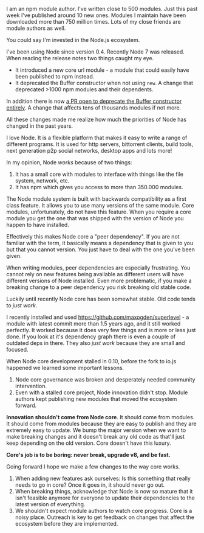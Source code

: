 I am an npm module author. I've written close to 500 modules. Just this past week I've published around 10 new ones.
Modules I maintain have been downloaded more than 750 million times. Lots of my close friends are module authors as well.

You could say I'm invested in the Node.js ecosystem.

I've been using Node since version 0.4. Recently Node 7 was released. When reading the release notes two things caught my eye.

* It introduced a new core url module - a module that could easily have been published to npm instead.
* It deprecated the Buffer constructor when not using `new`. A change that deprecated >1000 npm modules and their dependents.

In addition there is now [a PR open to deprecate the Buffer constructor entirely](https://github.com/nodejs/node/pull/7152). A change that affects tens of thousands modules if not more.

All these changes made me realize how much the priorities of Node has changed in the past years.

I love Node. It is a flexible platform that makes it easy to write a range of different programs. It is used for http servers, bittorrent clients, build tools, next generation p2p social networks, desktop apps and lots more!

In my opinion, Node *works* because of two things:

1. It has a small core with modules to interface with things like the file system, network, etc.
2. It has npm which gives you access to more than 350.000 modules.

The Node module system is built with backwards compatibility as a first class feature. It allows you to use many versions of the same module.
Core modules, unfortunately, do not have this feature. When you require a core module you get the one that was shipped with the version of Node you happen to have installed.

Effectively this makes Node core a "peer dependency". If you are not familiar with the term, it basically means a dependency that is given to you but that you cannot version. You just have to deal with the one you've been given.

When writing modules, peer dependencies are especially frustrating. You cannot rely on new features being available as different users will have different versions of Node installed. Even more problematic, if you make a breaking change to a peer dependency you risk breaking old stable code.

Luckily until recently Node core has been somewhat stable. Old code tends to *just work*.

I recently installed and used https://github.com/maxogden/superlevel - a module with latest commit more than 1.5 years ago, and it still worked perfectly. It worked because it does very few things and is more or less just done. If you look at it's dependency graph there is even a couple of outdated deps in there. They also *just work* because they are small and focused.

When Node core development stalled in 0.10, before the fork to io.js happened we learned some important lessons.

1. Node core governance was broken and desperately needed community intervention.
2. Even with a stalled core project, Node innovation didn't stop. Module authors kept publishing new modules that moved the ecosystem forward.

**Innovation shouldn't come from Node core**. It should come from modules. It should come from modules because they are easy to publish and they are extremely easy to update. We bump the major version when we want to make breaking changes and it doesn't break any old code as that'll just keep depending on the old version. Core doesn't have this luxury.

**Core's job is to be boring: never break, upgrade v8, and be fast.**

Going forward I hope we make a few changes to the way core works.

1. When adding new features ask ourselves: Is this something that really needs to go in core? Once it goes in, it should never go out.
2. When breaking things, acknowledge that Node is now so mature that it isn't feasible anymore for everyone to update their dependencies to the latest version of everything.
3. We shouldn't expect module authors to watch core progress. Core is a noisy place. Outreach is key to get feedback on changes that affect the ecosystem before they are implemented.
